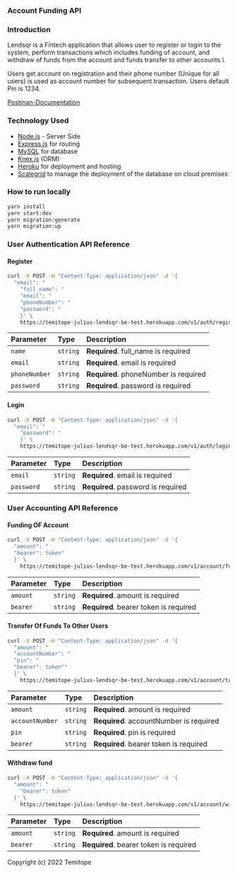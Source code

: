 ### Account Funding API

### Introduction

Lendsqr is a Fintech application that allows user to register or login to the system, perform transactions which includes funding of account, and withdraw of funds from the account and funds transfer to other accounts.\

Users get account on registration and their phone number (Unique for all users) is used as account number for subsequent transaction. Users default Pin is 1234.

[Postman-Documentation](https://documenter.getpostman.com/view/19330071/2s83zmNP7S)

### Technology Used

- [Node.js](https://nodejs.org/) - Server Side
- [Express.js](https://expressjs.com/) for routing
- [MySQL](https://www.mysql.com/) for database
- [Knex.js](https://knexjs.org/) (ORM)
- [Heroku](https://www.heroku.com/) for deployment and hosting
- [Scalegrid](https://scalegrid.io/) to manage the deployment of the database on cloud premises


### How to run locally

```bash
yarn install
yarn start:dev
yarn migration:generate
yarn migration:up
```

### User Authentication API Reference

#### Register

```bash
curl -X POST -H "Content-Type: application/json" -d '{
  "email": "
    "full_name": "
    "email": "
    "phoneNumber": "
    "password": "
    }' \
    https://temitope-julius-lendsqr-be-test.herokuapp.com/v1/auth/register
```

| Parameter  | Type     | Description                        |
| :--------- | :------- | :--------------------------------- |
| `name`     | `string` | **Required**. full_name is required     |
| `email`    | `string` | **Required**. email is required    |
| `phoneNumber`    | `string` | **Required**. phoneNumber is required    |
| `password` | `string` | **Required**. password is required |

#### Login

```bash
curl -X POST -H "Content-Type: application/json" -d '{
  "email": "
    "password": "
    }' \
    https://temitope-julius-lendsqr-be-test.herokuapp.com/v1/auth/login
```

| Parameter  | Type     | Description                        |
| :--------- | :------- | :--------------------------------- |
| `email`    | `string` | **Required**. email is required    |
| `password` | `string` | **Required**. password is required |


### User Accounting API Reference

#### Funding OF Account 

```bash
curl -X POST -H "Content-Type: application/json" -d '{
  "amount": "
  "bearer": token"
  }' \
    https://temitope-julius-lendsqr-be-test.herokuapp.com/v1/account/fund
```

| Parameter | Type     | Description                            |
| :-------- | :------- | :------------------------------------- |
| `amount`  | `string` | **Required**. amount is required       |
| `bearer`  | `string` | **Required**. bearer token is required |

#### Transfer Of Funds To Other Users

```bash
curl -X POST -H "Content-Type: application/json" -d '{
  "amount": "
  "accountNumber": "
  "pin": "
  "bearer": token""
  }' \
    https://temitope-julius-lendsqr-be-test.herokuapp.com/v1/account/transfer-fund
```

| Parameter     | Type     | Description                            |
| :------------ | :------- | :------------------------------------- |
| `amount`   | `string` | **Required**. amount is required    |
| `accountNumber` | `string` | **Required**. accountNumber is required  |
| `pin` | `string` | **Required**. pin is required  |
| `bearer`      | `string` | **Required**. bearer token is required |

#### Withdraw fund 

```bash
curl -X POST -H "Content-Type: application/json" -d '{
  "amount": "
    "bearer": token"
  }' \
    https://temitope-julius-lendsqr-be-test.herokuapp.com/v1/account/withdraw-fund
```

| Parameter | Type     | Description                            |
| :-------- | :------- | :------------------------------------- |
| `amount`  | `string` | **Required**. amount is required       |
| `bearer`  | `string` | **Required**. bearer token is required |

Copyright (c) 2022 Temitope
